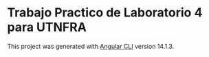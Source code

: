 # Trabajo Practico de Laboratorio 4 para UTNFRA

This project was generated with [Angular CLI](https://github.com/angular/angular-cli) version 14.1.3.

